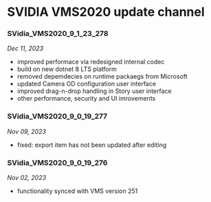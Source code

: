 # SVIDIA VMS2020 update channel


### SVidia_VMS2020_9_1_23_278
*Dec 11, 2023*
- improved performace via redesigned internal codec
- build on new dotnet 8 LTS platform 
- removed depemdecies on runtime packaegs from Microsoft
- updated Camera OD configuration user interface 
- improved drag-n-drop handling in Story user interface 
- other performance, security and UI imrovements

### SVidia_VMS2020_9_0_19_277
*Nov 09, 2023*
- fixed: export item has not been updated after editing

### SVidia_VMS2020_9_0_19_276
*Nov 02, 2023*
- functionality synced with VMS version 251 

